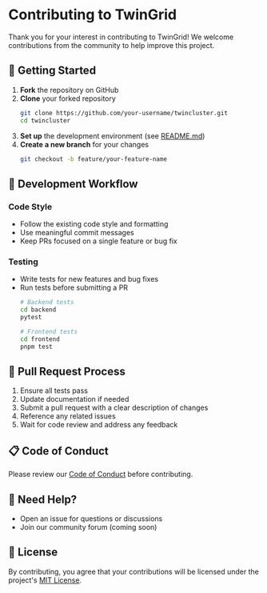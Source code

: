 # Contributing to TwinGrid

Thank you for your interest in contributing to TwinGrid! We welcome contributions from the community to help improve this project.

## 🚀 Getting Started

1. **Fork** the repository on GitHub
2. **Clone** your forked repository
   ```bash
   git clone https://github.com/your-username/twincluster.git
   cd twincluster
   ```
3. **Set up** the development environment (see [README.md](README.md))
4. **Create a new branch** for your changes
   ```bash
   git checkout -b feature/your-feature-name
   ```

## 🔧 Development Workflow

### Code Style

- Follow the existing code style and formatting
- Use meaningful commit messages
- Keep PRs focused on a single feature or bug fix

### Testing

- Write tests for new features and bug fixes
- Run tests before submitting a PR
  ```bash
  # Backend tests
  cd backend
  pytest
  
  # Frontend tests
  cd frontend
  pnpm test
  ```

## 📝 Pull Request Process

1. Ensure all tests pass
2. Update documentation if needed
3. Submit a pull request with a clear description of changes
4. Reference any related issues
5. Wait for code review and address any feedback

## 📋 Code of Conduct

Please review our [Code of Conduct](CODE_OF_CONDUCT.md) before contributing.

## 🙋 Need Help?

- Open an issue for questions or discussions
- Join our community forum (coming soon)

## 📄 License

By contributing, you agree that your contributions will be licensed under the project's [MIT License](LICENSE).
